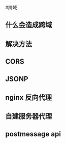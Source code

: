 #跨域



## 什么会造成跨域





## 解决方法

## CORS

## JSONP

## nginx 反向代理

## 自建服务器代理

## postmessage api




